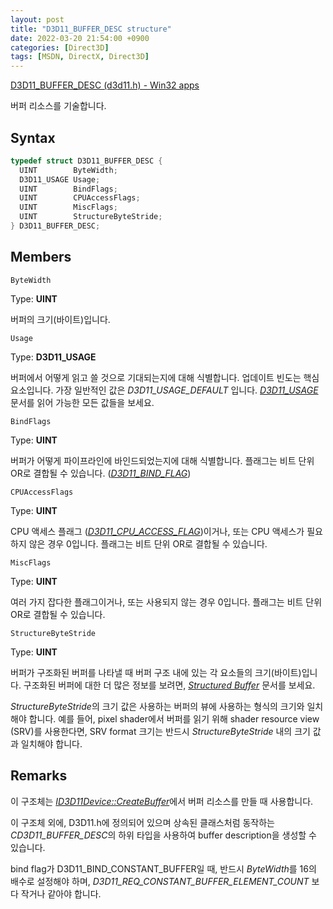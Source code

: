 ```yaml
---
layout: post
title: "D3D11_BUFFER_DESC structure"
date: 2022-03-20 21:54:00 +0900
categories: [Direct3D]
tags: [MSDN, DirectX, Direct3D]
---
```

[D3D11_BUFFER_DESC (d3d11.h) - Win32 apps](https://docs.microsoft.com/en-us/windows/win32/api/d3d11/ns-d3d11-d3d11_buffer_desc)

버퍼 리소스를 기술합니다.

## Syntax

```cpp
typedef struct D3D11_BUFFER_DESC {
  UINT        ByteWidth;
  D3D11_USAGE Usage;
  UINT        BindFlags;
  UINT        CPUAccessFlags;
  UINT        MiscFlags;
  UINT        StructureByteStride;
} D3D11_BUFFER_DESC;
```

## Members

`ByteWidth`

Type: **UINT**

버퍼의 크기(바이트)입니다.

`Usage`

Type: **D3D11_USAGE**

버퍼에서 어떻게 읽고 쓸 것으로 기대되는지에 대해 식별합니다. 업데이트 빈도는 핵심 요소입니다. 가장 일반적인 값은 *D3D11_USAGE_DEFAULT* 입니다. [*D3D11_USAGE*](https://docs.microsoft.com/en-us/windows/desktop/api/d3d11/ne-d3d11-d3d11_usage) 문서를 읽어 가능한 모든 값들을 보세요.

`BindFlags`

Type: **UINT**

버퍼가 어떻게 파이프라인에 바인드되었는지에 대해 식별합니다. 플래그는 비트 단위 OR로 결합될 수 있습니다. ([*D3D11_BIND_FLAG*](https://docs.microsoft.com/en-us/windows/desktop/api/d3d11/ne-d3d11-d3d11_bind_flag))

`CPUAccessFlags`

Type: **UINT**

CPU 액세스 플래그 ([*D3D11_CPU_ACCESS_FLAG*](https://docs.microsoft.com/en-us/windows/desktop/api/d3d11/ne-d3d11-d3d11_cpu_access_flag))이거나, 또는 CPU 액세스가 필요하지 않은 경우 0입니다. 플래그는 비트 단위 OR로 결합될 수 있습니다.

`MiscFlags`

Type: **UINT**

여러 가지 잡다한 플래그이거나, 또는 사용되지 않는 경우 0입니다. 플래그는 비트 단위 OR로 결합될 수 있습니다.

`StructureByteStride`

Type: **UINT**

버퍼가 구조화된 버퍼를 나타낼 때 버퍼 구조 내에 있는 각 요소들의 크기(바이트)입니다. 구조화된 버퍼에 대한 더 많은 정보를 보려면, [*Structured Buffer*](https://docs.microsoft.com/en-us/windows/desktop/direct3d11/direct3d-11-advanced-stages-cs-resources) 문서를 보세요.

*StructureByteStride*의 크기 값은 사용하는 버퍼의 뷰에 사용하는 형식의 크기와 일치해야 합니다. 예를 들어, pixel shader에서 버퍼를 읽기 위해 shader resource view (SRV)를 사용한다면, SRV format 크기는 반드시 *StructureByteStride* 내의 크기 값과 일치해야 합니다.

## Remarks

이 구조체는 [*ID3D11Device::CreateBuffer*](https://docs.microsoft.com/en-us/windows/desktop/api/d3d11/nf-d3d11-id3d11device-createbuffer)에서 버퍼 리소스를 만들 때 사용합니다.

이 구조체 외에, D3D11.h에 정의되어 있으며 상속된 클래스처럼 동작하는 *CD3D11_BUFFER_DESC*의 하위 타입을 사용하여 buffer description을 생성할 수 있습니다.

bind flag가 D3D11_BIND_CONSTANT_BUFFER일 때, 반드시 *ByteWidth*를 16의 배수로 설정해야 하며, *D3D11_REQ_CONSTANT_BUFFER_ELEMENT_COUNT* 보다 작거나 같아야 합니다.